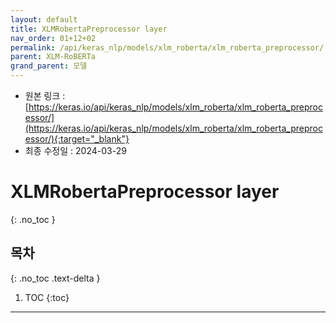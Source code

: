 ```yaml
---
layout: default
title: XLMRobertaPreprocessor layer
nav_order: 01+12+02
permalink: /api/keras_nlp/models/xlm_roberta/xlm_roberta_preprocessor/
parent: XLM-RoBERTa
grand_parent: 모델
---
```


* 원본 링크 : [https://keras.io/api/keras_nlp/models/xlm_roberta/xlm_roberta_preprocessor/](https://keras.io/api/keras_nlp/models/xlm_roberta/xlm_roberta_preprocessor/){:target="_blank"}
* 최종 수정일 : 2024-03-29

# XLMRobertaPreprocessor layer
{: .no_toc }

## 목차
{: .no_toc .text-delta }

1. TOC
{:toc}

---

